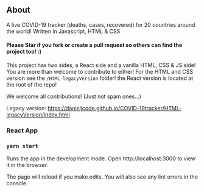 ## About
A live COVID-19 tracker (deaths, cases, recovered) for 20 countries around the world! Written in Javascript, HTML & CSS
#### Please Star if you fork or create a pull request so others can find the project too! :)

This project has two sides, a React side and a vanilla HTML, CSS & JS side! You are more than welcome to contribute to either! For the HTML and CSS version see the `/HTML-legacyVersion` folder! the React version is located at the root of the repo!

We welcome all contributions! (Just not spam ones...)

Legacy version: https://danieljcode.github.io/COVID-19tracker/HTML-legacyVersion/index.html


### React App
### `yarn start`
Runs the app in the development mode.
Open http://localhost:3000 to view it in the browser.

The page will reload if you make edits.
You will also see any lint errors in the console.
